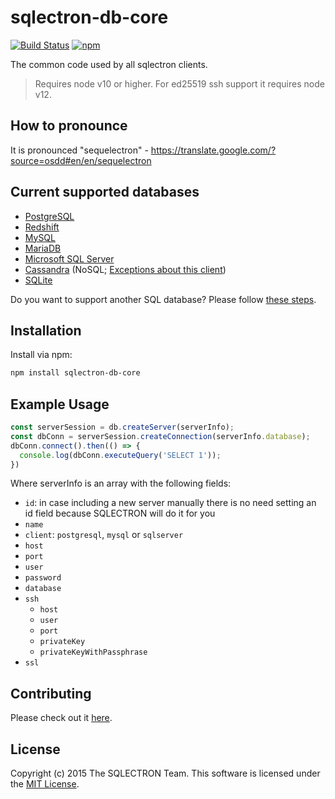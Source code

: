 # sqlectron-db-core

[![Build Status](https://github.com/sqlectron/sqlectron-db-core/workflows/Test/badge.svg?branch=master)](https://github.com/sqlectron/sqlectron-db-core/actions?query=workflow%3ATest+branch%3Amaster)
[![npm](https://img.shields.io/npm/v/sqlectron-db-core)](https://www.npmjs.com/package/sqlectron-db-core)

The common code used by all sqlectron clients.

> Requires node v10 or higher.
> For ed25519 ssh support it requires node v12.

## How to pronounce

It is pronounced "sequelectron" - https://translate.google.com/?source=osdd#en/en/sequelectron

## Current supported databases

* [PostgreSQL](http://www.postgresql.org/)
* [Redshift](https://aws.amazon.com/redshift/)
* [MySQL](https://www.mysql.com/)
* [MariaDB](https://mariadb.org/)
* [Microsoft SQL Server](http://www.microsoft.com/en-us/server-cloud/products/sql-server/)
* [Cassandra](http://cassandra.apache.org/) (NoSQL; [Exceptions about this client](https://github.com/sqlectron/sqlectron-core/releases/tag/v6.3.0))
* [SQLite](https://sqlite.org/)

Do you want to support another SQL database? Please follow [these steps](/CONTRIBUTING.md#adding-a-new-client).

## Installation

Install via npm:

```bash
npm install sqlectron-db-core
```

## Example Usage

```javascript
const serverSession = db.createServer(serverInfo);
const dbConn = serverSession.createConnection(serverInfo.database);
dbConn.connect().then(() => {
  console.log(dbConn.executeQuery('SELECT 1'));
})
```

Where serverInfo is an array with the following fields:

* `id`: in case including a new server manually there is no need setting an id field because SQLECTRON will do it for you
* `name`
* `client`: `postgresql`, `mysql` or `sqlserver`
* `host`
* `port`
* `user`
* `password`
* `database`
* `ssh`
  * `host`
  * `user`
  * `port`
  * `privateKey`
  * `privateKeyWithPassphrase`
* `ssl`

## Contributing

Please check out it [here](/CONTRIBUTING.md).

## License

Copyright (c) 2015 The SQLECTRON Team. This software is licensed under the [MIT License](http://raw.github.com/sqlectron/sqlectron-db-core/master/LICENSE).
